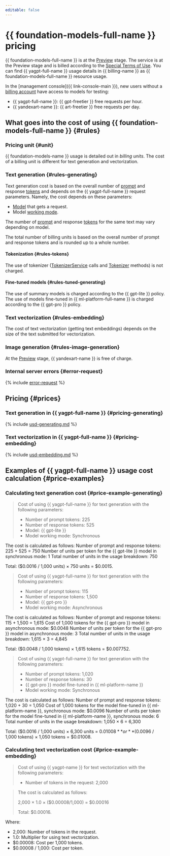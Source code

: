 ```yaml
---
editable: false
---
```


# {{ foundation-models-full-name }} pricing

{{ foundation-models-full-name }} is at the [Preview](../overview/concepts/launch-stages.md) stage. The service is at the Preview stage and is billed according to the [Special Terms of Use](https://yandex.ru/legal/cloud_specialterms/?lang=en#index__section_fk5_d4c_cgb). You can find {{ yagpt-full-name }} usage details in {{ billing-name }} as {{ foundation-models-full-name }} resource usage.

In the [management console]({{ link-console-main }}), new users without a [billing account](../billing/concepts/billing-account.md) have access to models for testing:
* {{ yagpt-full-name }}: {{ gpt-freetier }} free requests per hour.
* {{ yandexart-name }}: {{ art-freetier }} free requests per day.

## What goes into the cost of using {{ foundation-models-full-name }} {#rules}

### Pricing unit {#unit}

{{ foundation-models-name }} usage is detailed out in _billing units_. The cost of a billing unit is different for text generation and vectorization.

### Text generation {#rules-generating}

Text generation cost is based on the overall number of [prompt](concepts/index.md#working-mode) and response [tokens](concepts/yandexgpt/tokens.md) and depends on the {{ yagpt-full-name }} request parameters. Namely, the cost depends on these parameters:

* [Model](concepts/yandexgpt/models.md) that gets a request.
* Model [working mode](concepts/index.md#working-mode).

The number of [prompt](concepts/index.md) and response [tokens](concepts/yandexgpt/tokens.md) for the same text may vary depending on model.

The total number of billing units is based on the overall number of prompt and response tokens and is rounded up to a whole number.

#### Tokenization {#rules-tokens}

The use of tokenizer ([TokenizerService](./text-generation/api-ref/grpc/TokenizerService.md) calls and [Tokenizer](./text-generation/api-ref/Tokenizer/index.md) methods) is not charged.

#### Fine-tuned models {#rules-tuned-generating}

The use of summary models is charged according to the {{ gpt-lite }} policy. The use of models fine-tuned in {{ ml-platform-full-name }} is charged according to the {{ gpt-pro }} policy.

### Text vectorization {#rules-embedding}

The cost of text vectorization (getting text embeddings) depends on the size of the text submitted for vectorization.

### Image generation {#rules-image-generation}

At the [Preview](../overview/concepts/launch-stages.md) stage, {{ yandexart-name }} is free of charge.

### Internal server errors {#error-request}

{% include [error-request](../_includes/speechkit/error-request.md) %}


## Pricing {#prices}


### Text generation in {{ yagpt-full-name }} {#pricing-generating}




{% include [usd-generating.md](../_pricing/yandexgpt/usd-generating_new.md) %}


### Text vectorization in {{ yagpt-full-name }} {#pricing-embedding}




{% include [usd-embedding.md](../_pricing/yandexgpt/usd-embedding.md) %}


## Examples of {{ yagpt-full-name }} usage cost calculation {#price-examples}

### Calculating text generation cost {#price-example-generating}

> Cost of using {{ yagpt-full-name }} for text generation with the following parameters:
> * Number of prompt tokens: 225
> * Number of response tokens: 525
> * Model: {{ gpt-lite }}
> * Model working mode: Synchronous

The cost is calculated as follows:
Number of prompt and response tokens: 225 + 525 = 750
Number of units per token for the {{ gpt-lite }} model in synchronous mode: 1
Total number of units in the usage breakdown: 750

Total: ($0.0016 / 1,000 units) × 750 units = $0.0015.


> Cost of using {{ yagpt-full-name }} for text generation with the following parameters:
> * Number of prompt tokens: 115
> * Number of response tokens: 1,500
> * Model: {{ gpt-pro }}
> * Model working mode: Asynchronous

The cost is calculated as follows:
Number of prompt and response tokens: 115 + 1,500 = 1,615
Cost of 1,000 tokens for the {{ gpt-pro }} model in asynchronous mode: $0.0048
Number of units per token for the {{ gpt-pro }} model in asynchronous mode: 3
Total number of units in the usage breakdown: 1,615 × 3 = 4,845

Total: ($0.0048 / 1,000 tokens) × 1,615 tokens = $0.007752.


> Cost of using {{ yagpt-full-name }} for text generation with the following parameters:
> * Number of prompt tokens: 1,020
> * Number of response tokens: 30
> * {{ gpt-pro }} model fine-tuned in {{ ml-platform-name }}
> * Model working mode: Synchronous

The cost is calculated as follows:
Number of prompt and response tokens: 1,020 + 30 = 1,050
Cost of 1,000 tokens for the model fine-tuned in {{ ml-platform-name }}, synchronous mode: $0.0096
Number of units per token for the model fine-tuned in {{ ml-platform-name }}, synchronous mode: 6
Total number of units in the usage breakdown: 1,050 × 6 = 6,300

Total: ($0.0016 / 1,000 units) × 6,300 units = $0.01008 **or** ($0.0096 / 1,000 tokens) × 1,050 tokens = $0.01008.


### Calculating text vectorization cost {#price-example-embedding}

> Cost of using {{ yagpt-name }} for text vectorization with the following parameters:
> * Number of tokens in the request: 2,000

> The cost is calculated as follows:
>
> 2,000 × 1.0 × ($0.00008/1,000) = $0.00016
>
> Total: $0.00016.

Where:
* 2,000: Number of tokens in the request.
* 1.0: Multiplier for using text vectorization.
* $0.00008: Cost per 1,000 tokens.
* $0.00008 / 1,000: Cost per token.

